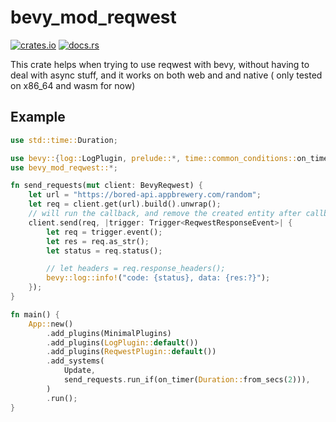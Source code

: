 # bevy_mod_reqwest

[![crates.io](https://img.shields.io/crates/v/bevy_mod_reqwest)](https://crates.io/crates/bevy_mod_reqwest)
[![docs.rs](https://docs.rs/bevy_mod_reqwest/badge.svg)](https://docs.rs/bevy_mod_reqwest)

This crate helps when trying to use reqwest with bevy, without having to deal with async stuff, and it works on both web and and native
( only tested on x86_64 and wasm for now)


## Example

``` rust
use std::time::Duration;

use bevy::{log::LogPlugin, prelude::*, time::common_conditions::on_timer};
use bevy_mod_reqwest::*;

fn send_requests(mut client: BevyReqwest) {
    let url = "https://bored-api.appbrewery.com/random";
    let req = client.get(url).build().unwrap();
    // will run the callback, and remove the created entity after callback
    client.send(req, |trigger: Trigger<ReqwestResponseEvent>| {
        let req = trigger.event();
        let res = req.as_str();
        let status = req.status();

        // let headers = req.response_headers();
        bevy::log::info!("code: {status}, data: {res:?}");
    });
}

fn main() {
    App::new()
        .add_plugins(MinimalPlugins)
        .add_plugins(LogPlugin::default())
        .add_plugins(ReqwestPlugin::default())
        .add_systems(
            Update,
            send_requests.run_if(on_timer(Duration::from_secs(2))),
        )
        .run();
}
```
